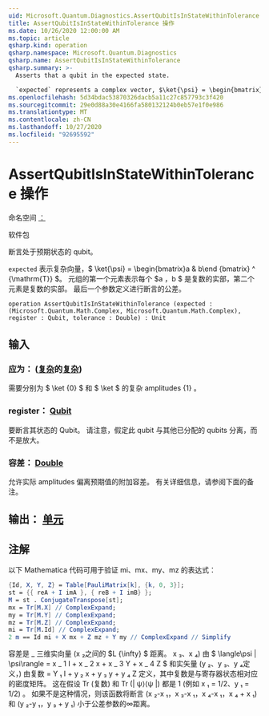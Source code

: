 ```yaml
---
uid: Microsoft.Quantum.Diagnostics.AssertQubitIsInStateWithinTolerance
title: AssertQubitIsInStateWithinTolerance 操作
ms.date: 10/26/2020 12:00:00 AM
ms.topic: article
qsharp.kind: operation
qsharp.namespace: Microsoft.Quantum.Diagnostics
qsharp.name: AssertQubitIsInStateWithinTolerance
qsharp.summary: >-
  Asserts that a qubit in the expected state.

  `expected` represents a complex vector, $\ket{\psi} = \begin{bmatrix}a & b\end{bmatrix}^{\mathrm{T}}$. The first element of the tuples representing each of $a$, $b$ is the real part of the complex number, while the second one is the imaginary part. The last argument defines the tolerance with which assertion is made.
ms.openlocfilehash: 5d34bdac53870326dacb5a11c27c857793c3f420
ms.sourcegitcommit: 29e0d88a30e4166fa580132124b0eb57e1f0e986
ms.translationtype: MT
ms.contentlocale: zh-CN
ms.lasthandoff: 10/27/2020
ms.locfileid: "92695592"
---
```

# <a name="assertqubitisinstatewithintolerance-operation"></a>AssertQubitIsInStateWithinTolerance 操作

命名空间 [：](xref:Microsoft.Quantum.Diagnostics)

软件包 [](https://nuget.org/packages/)


断言处于预期状态的 qubit。

`expected` 表示复杂向量，$ \ket{\psi} = \begin{bmatrix}a & b\end {bmatrix} ^ {\mathrm{T}} $。
元组的第一个元素表示每个 $a $，$b $ 是复数的实部，第二个元素是复数的实部。
最后一个参数定义进行断言的公差。

```qsharp
operation AssertQubitIsInStateWithinTolerance (expected : (Microsoft.Quantum.Math.Complex, Microsoft.Quantum.Math.Complex), register : Qubit, tolerance : Double) : Unit
```


## <a name="input"></a>输入

### <a name="expected--complexcomplex"></a>应为： ([复杂](xref:Microsoft.Quantum.Math.Complex)的[复杂](xref:Microsoft.Quantum.Math.Complex)) 

需要分别为 $ \ket {0} $ 和 $ \ket $ 的复杂 amplitudes {1} 。


### <a name="register--qubit"></a>register： [Qubit](xref:microsoft.quantum.lang-ref.qubit)

要断言其状态的 Qubit。 请注意，假定此 qubit 与其他已分配的 qubits 分离，而不是放大。


### <a name="tolerance--double"></a>容差： [Double](xref:microsoft.quantum.lang-ref.double)

允许实际 amplitudes 偏离预期值的附加容差。
有关详细信息，请参阅下面的备注。



## <a name="output--unit"></a>输出： [单元](xref:microsoft.quantum.lang-ref.unit)



## <a name="remarks"></a>注解

以下 Mathematica 代码可用于验证 mi、mx、my、mz 的表达式：

```mathematica
{Id, X, Y, Z} = Table[PauliMatrix[k], {k, 0, 3}];
st = {{ reA + I imA }, { reB + I imB} };
M = st . ConjugateTranspose[st];
mx = Tr[M.X] // ComplexExpand;
my = Tr[M.Y] // ComplexExpand;
mz = Tr[M.Z] // ComplexExpand;
mi = Tr[M.Id] // ComplexExpand;
2 m == Id mi + X mx + Z mz + Y my // ComplexExpand // Simplify
```

容差是 \_ 三维实向量 (x ₂之间的 $L {\infty} $ 距离。 x ₃、x ₄) 由 $ \langle\psi | \psi\rangle = x \_ 1 I + x \_ 2 x + x \_ 3 Y + x \_ 4 Z $ 和实矢量 (y ₂、y ₃、y ₄定义，) 由复数 = Y ₁ I + y ₂ x + y ₃ y + y ₄ Z 定义，其中复数是与寄存器状态相对应的密度矩阵。
这在假设 Tr (复数) 和 Tr (| ψ⟩⟨ψ |) 都是 1 (例如 x ₁ = 1/2、y ₁ = 1/2) 。
如果不是这种情况，则该函数将断言 (x ₂-x ₁，x ₃-x ₁，x ₄-x ₁，x ₄ + x ₁) 和 (y ₂-y ₁，y ₃ + y ₁) 小于公差参数的∞距离。